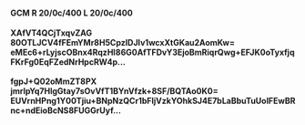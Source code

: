 #### GCM R 20/0c/400 L 20/0c/400
**XAfVT4QCjTxqvZAG**<br/>**80OTLJCV4fFEmYMr8H5CpzlDJIv1wcxXtGKau2AomKw=**<br/>**eMEc6+rLyjscOBnx4RqzHI86G0AfTFDvY3EjoBmRiqrQwg+EFJK0oTyxfjqFKrFg0EqFZedNrHpcRW4p...**<br/><br/>
**fgpJ+Q02oMmZT8PX**<br/>**jmrlpYq7HlgGtay7sOvVfT1BYnVfzk+8SF/BQTAo0K0=**<br/>**EUVrnHPng1Y00Tjiu+BNpNzQCr1bFljVzkYOhkSJ4E7bLaBbuTuUoIFEwBRnc+ndEioBcNS8FUGGrUyf...**